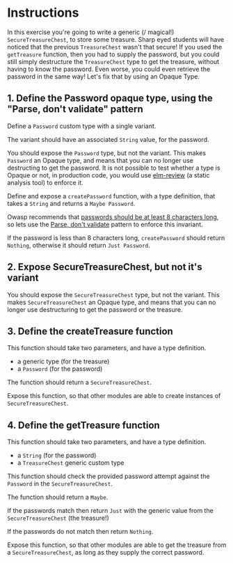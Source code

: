# Instructions

In this exercise you're going to write a generic (/ magical!) `SecureTreasureChest`, to store some treasure.
Sharp eyed students will have noticed that the previous `TreasureChest` wasn't that secure!
If you used the `getTreasure` function, then you had to supply the password, but you could still simply destructure the `TreasureChest` type to get the treasure, without having to know the password.
Even worse, you could even retrieve the password in the same way!
Let's fix that by using an Opaque Type.

## 1. Define the Password opaque type, using the "Parse, don't validate" pattern

Define a `Password` custom type with a single variant.

The variant should have an associated `String` value, for the password.

You should expose the `Password` type, but not the variant.
This makes `Password` an Opaque type, and means that you can no longer use destructing to get the password.
It is not possible to test whether a type is Opaque or not, in production code, you would use [elm-review][elm-review] (a static analysis tool) to enforce it.

Define and expose a `createPassword` function, with a type definition, that takes a `String` and returns a `Maybe Password`.

Owasp recommends that [passwords should be at least 8 characters long][owasp-password-length], so lets use the [Parse, don't validate][parse-dont-validate] pattern to enforce this invariant.

If the password is less than 8 characters long, `createPassword` should return `Nothing`, otherwise it should return `Just Password`.

## 2. Expose SecureTreasureChest, but not it's variant

You should expose the `SecureTreasureChest` type, but not the variant.
This makes `SecureTreasureChest` an Opaque type, and means that you can no longer use destructuring to get the password or the treasure.

## 3. Define the createTreasure function

This function should take two parameters, and have a type definition.

- a generic type (for the treasure)
- a `Password` (for the password)

The function should return a `SecureTreasureChest`.

Expose this function, so that other modules are able to create instances of `SecureTreasureChest`.

## 4. Define the getTreasure function

This function should take two parameters, and have a type definition.

- a `String` (for the password)
- a `TreasureChest` generic custom type

This function should check the provided password attempt against the `Password` in the `SecureTreasureChest`.

The function should return a `Maybe`.

If the passwords match then return `Just` with the generic value from the `SecureTreasureChest` (the treasure!)

If the passwords do not match then return `Nothing`.

Expose this function, so that other modules are able to get the treasure from a `SecureTreasureChest`, as long as they supply the correct password.


[owasp-password-length]: https://cheatsheetseries.owasp.org/cheatsheets/Authentication_Cheat_Sheet.html#implement-proper-password-strength-controls
[elm-review]: https://package.elm-lang.org/packages/jfmengels/elm-review/latest/
[parse-dont-validate]: https://lexi-lambda.github.io/blog/2019/11/05/parse-don-t-validate/
